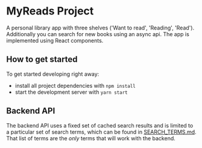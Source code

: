 # MyReads Project

A personal library app with three shelves ('Want to read', 'Reading', 'Read').
Additionally you can search for new books using an async api.
The app is implemented using React components.


## How to get started
To get started developing right away:

* install all project dependencies with `npm install`
* start the development server with `yarn start`


## Backend API
The backend API uses a fixed set of cached search results and is limited to a particular set of search terms, which can be found in [SEARCH_TERMS.md](SEARCH_TERMS.md). That list of terms are the _only_ terms that will work with the backend.
